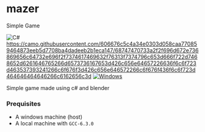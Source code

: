 # mazer
Simple Game

![C#](https://img.shields.io/badge/C-Sharp-brightgreen?style=flat&logo=c#)
https://camo.githubusercontent.com/606676c5c4a34e0303d058caa770859464873eeb5d7708ba4dadeeb2b1eca147/68747470733a2f2f696d672e736869656c64732e696f2f7374617469632f76313f7374796c653d666f722d7468652d6261646765266d6573736167653d426c656e64657226636f6c6f723d463537393241266c6f676f3d426c656e646572266c6f676f436f6c6f723d464646464646266c6162656c3d
[![Windows](https://img.shields.io/badge/Windows-11-brightgreen?style=flat&logo=windows)]()

Simple game made using c# and blender
### Prequisites
* A windows machine (host) 
* A local machine with `GCC-6.3.0`
